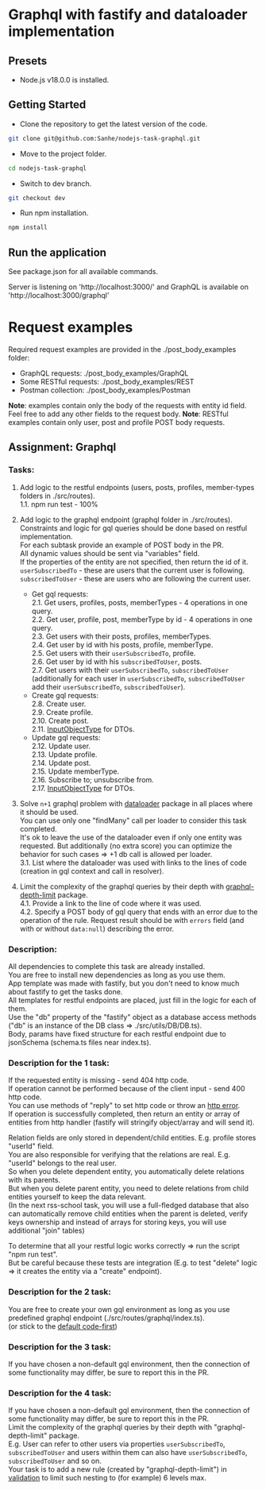 # Graphql with fastify and dataloader implementation

## Presets

* Node.js v18.0.0 is installed.

## Getting Started

* Clone the repository to get the latest version of the code.

```bash
git clone git@github.com:Sanhe/nodejs-task-graphql.git
```

* Move to the project folder.

```bash
cd nodejs-task-graphql
```

* Switch to dev branch.

```bash
git checkout dev
```

* Run npm installation.

```bash
npm install
```

## Run the application

See package.json for all available commands.

Server is listening on 'http://localhost:3000/' and GraphQL is available on 'http://localhost:3000/graphql'

# Request examples

Required request examples are provided in the ./post_body_examples folder:
* GraphQL requests: ./post_body_examples/GraphQL
* Some RESTful requests: ./post_body_examples/REST
* Postman collection: ./post_body_examples/Postman

**Note**: examples contain only the body of the requests with entity id field. Feel free to add any other fields to the request body.
**Note**: RESTful examples contain only user, post and profile POST body requests.

## Assignment: Graphql
### Tasks:
1. Add logic to the restful endpoints (users, posts, profiles, member-types folders in ./src/routes).  
   1.1. npm run test - 100%
2. Add logic to the graphql endpoint (graphql folder in ./src/routes).  
   Constraints and logic for gql queries should be done based on restful implementation.  
   For each subtask provide an example of POST body in the PR.  
   All dynamic values should be sent via "variables" field.  
   If the properties of the entity are not specified, then return the id of it.  
   `userSubscribedTo` - these are users that the current user is following.  
   `subscribedToUser` - these are users who are following the current user.

    * Get gql requests:  
      2.1. Get users, profiles, posts, memberTypes - 4 operations in one query.  
      2.2. Get user, profile, post, memberType by id - 4 operations in one query.  
      2.3. Get users with their posts, profiles, memberTypes.  
      2.4. Get user by id with his posts, profile, memberType.  
      2.5. Get users with their `userSubscribedTo`, profile.  
      2.6. Get user by id with his `subscribedToUser`, posts.  
      2.7. Get users with their `userSubscribedTo`, `subscribedToUser` (additionally for each user in `userSubscribedTo`, `subscribedToUser` add their `userSubscribedTo`, `subscribedToUser`).
    * Create gql requests:   
      2.8. Create user.  
      2.9. Create profile.  
      2.10. Create post.  
      2.11. [InputObjectType](https://graphql.org/graphql-js/type/#graphqlinputobjecttype) for DTOs.
    * Update gql requests:  
      2.12. Update user.  
      2.13. Update profile.  
      2.14. Update post.  
      2.15. Update memberType.  
      2.16. Subscribe to; unsubscribe from.  
      2.17. [InputObjectType](https://graphql.org/graphql-js/type/#graphqlinputobjecttype) for DTOs.

3. Solve `n+1` graphql problem with [dataloader](https://www.npmjs.com/package/dataloader) package in all places where it should be used.  
   You can use only one "findMany" call per loader to consider this task completed.  
   It's ok to leave the use of the dataloader even if only one entity was requested. But additionally (no extra score) you can optimize the behavior for such cases => +1 db call is allowed per loader.  
   3.1. List where the dataloader was used with links to the lines of code (creation in gql context and call in resolver).
4. Limit the complexity of the graphql queries by their depth with [graphql-depth-limit](https://www.npmjs.com/package/graphql-depth-limit) package.   
   4.1. Provide a link to the line of code where it was used.  
   4.2. Specify a POST body of gql query that ends with an error due to the operation of the rule. Request result should be with `errors` field (and with or without `data:null`) describing the error.

### Description:
All dependencies to complete this task are already installed.  
You are free to install new dependencies as long as you use them.  
App template was made with fastify, but you don't need to know much about fastify to get the tasks done.  
All templates for restful endpoints are placed, just fill in the logic for each of them.  
Use the "db" property of the "fastify" object as a database access methods ("db" is an instance of the DB class => ./src/utils/DB/DB.ts).  
Body, params have fixed structure for each restful endpoint due to jsonSchema (schema.ts files near index.ts).

### Description for the 1 task:
If the requested entity is missing - send 404 http code.  
If operation cannot be performed because of the client input - send 400 http code.  
You can use methods of "reply" to set http code or throw an [http error](https://github.com/fastify/fastify-sensible#fastifyhttperrors).  
If operation is successfully completed, then return an entity or array of entities from http handler (fastify will stringify object/array and will send it).

Relation fields are only stored in dependent/child entities. E.g. profile stores "userId" field.  
You are also responsible for verifying that the relations are real. E.g. "userId" belongs to the real user.  
So when you delete dependent entity, you automatically delete relations with its parents.  
But when you delete parent entity, you need to delete relations from child entities yourself to keep the data relevant.   
(In the next rss-school task, you will use a full-fledged database that also can automatically remove child entities when the parent is deleted, verify keys ownership and instead of arrays for storing keys, you will use additional "join" tables)

To determine that all your restful logic works correctly => run the script "npm run test".  
But be careful because these tests are integration (E.g. to test "delete" logic => it creates the entity via a "create" endpoint).

### Description for the 2 task:
You are free to create your own gql environment as long as you use predefined graphql endpoint (./src/routes/graphql/index.ts).  
(or stick to the [default code-first](https://github.dev/graphql/graphql-js/blob/ffa18e9de0ae630d7e5f264f72c94d497c70016b/src/__tests__/starWarsSchema.ts))

### Description for the 3 task:
If you have chosen a non-default gql environment, then the connection of some functionality may differ, be sure to report this in the PR.

### Description for the 4 task:
If you have chosen a non-default gql environment, then the connection of some functionality may differ, be sure to report this in the PR.  
Limit the complexity of the graphql queries by their depth with "graphql-depth-limit" package.  
E.g. User can refer to other users via properties `userSubscribedTo`, `subscribedToUser` and users within them can also have `userSubscribedTo`, `subscribedToUser` and so on.  
Your task is to add a new rule (created by "graphql-depth-limit") in [validation](https://graphql.org/graphql-js/validation/) to limit such nesting to (for example) 6 levels max.
